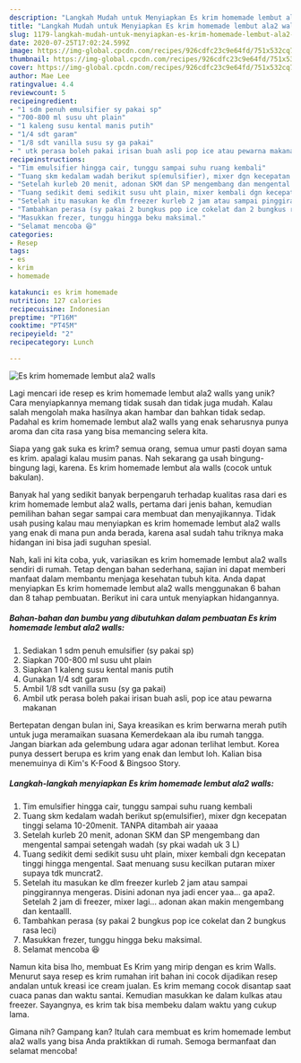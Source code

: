 ```yaml
---
description: "Langkah Mudah untuk Menyiapkan Es krim homemade lembut ala2 walls yang Lezat"
title: "Langkah Mudah untuk Menyiapkan Es krim homemade lembut ala2 walls yang Lezat"
slug: 1179-langkah-mudah-untuk-menyiapkan-es-krim-homemade-lembut-ala2-walls-yang-lezat
date: 2020-07-25T17:02:24.599Z
image: https://img-global.cpcdn.com/recipes/926cdfc23c9e64fd/751x532cq70/es-krim-homemade-lembut-ala2-walls-foto-resep-utama.jpg
thumbnail: https://img-global.cpcdn.com/recipes/926cdfc23c9e64fd/751x532cq70/es-krim-homemade-lembut-ala2-walls-foto-resep-utama.jpg
cover: https://img-global.cpcdn.com/recipes/926cdfc23c9e64fd/751x532cq70/es-krim-homemade-lembut-ala2-walls-foto-resep-utama.jpg
author: Mae Lee
ratingvalue: 4.4
reviewcount: 5
recipeingredient:
- "1 sdm penuh emulsifier sy pakai sp"
- "700-800 ml susu uht plain"
- "1 kaleng susu kental manis putih"
- "1/4 sdt garam"
- "1/8 sdt vanilla susu sy ga pakai"
- " utk perasa boleh pakai irisan buah asli pop ice atau pewarna makanan"
recipeinstructions:
- "Tim emulsifier hingga cair, tunggu sampai suhu ruang kembali"
- "Tuang skm kedalam wadah berikut sp(emulsifier), mixer dgn kecepatan tinggi selama 10-20menit. TANPA ditambah air yaaaa"
- "Setelah kurleb 20 menit, adonan SKM dan SP mengembang dan mengental sampai setengah wadah (sy pkai wadah uk 3 L)"
- "Tuang sedikit demi sedikit susu uht plain, mixer kembali dgn kecepatan tinggi hingga mengental. Saat menuang susu kecilkan putaran mixer supaya tdk muncrat2."
- "Setelah itu masukan ke dlm freezer kurleb 2 jam atau sampai pinggirannya mengeras. Disini adonan nya jadi encer yaa... ga apa2. Setelah 2 jam di freezer, mixer lagi... adonan akan makin mengembang dan kentaalll."
- "Tambahkan perasa (sy pakai 2 bungkus pop ice cokelat dan 2 bungkus rasa leci)"
- "Masukkan frezer, tunggu hingga beku maksimal."
- "Selamat mencoba 😆"
categories:
- Resep
tags:
- es
- krim
- homemade

katakunci: es krim homemade 
nutrition: 127 calories
recipecuisine: Indonesian
preptime: "PT16M"
cooktime: "PT45M"
recipeyield: "2"
recipecategory: Lunch

---
```



![Es krim homemade lembut ala2 walls](https://img-global.cpcdn.com/recipes/926cdfc23c9e64fd/751x532cq70/es-krim-homemade-lembut-ala2-walls-foto-resep-utama.jpg)

Lagi mencari ide resep es krim homemade lembut ala2 walls yang unik? Cara menyiapkannya memang tidak susah dan tidak juga mudah. Kalau salah mengolah maka hasilnya akan hambar dan bahkan tidak sedap. Padahal es krim homemade lembut ala2 walls yang enak seharusnya punya aroma dan cita rasa yang bisa memancing selera kita.

Siapa yang gak suka es krim? semua orang, semua umur pasti doyan sama es krim. apalagi kalau musim panas. Nah sekarang ga usah bingung-bingung lagi, karena. Es krim homemade lembut ala walls (cocok untuk bakulan).

Banyak hal yang sedikit banyak berpengaruh terhadap kualitas rasa dari es krim homemade lembut ala2 walls, pertama dari jenis bahan, kemudian pemilihan bahan segar sampai cara membuat dan menyajikannya. Tidak usah pusing kalau mau menyiapkan es krim homemade lembut ala2 walls yang enak di mana pun anda berada, karena asal sudah tahu triknya maka hidangan ini bisa jadi suguhan spesial.


Nah, kali ini kita coba, yuk, variasikan es krim homemade lembut ala2 walls sendiri di rumah. Tetap dengan bahan sederhana, sajian ini dapat memberi manfaat dalam membantu menjaga kesehatan tubuh kita. Anda dapat menyiapkan Es krim homemade lembut ala2 walls menggunakan 6 bahan dan 8 tahap pembuatan. Berikut ini cara untuk menyiapkan hidangannya.

<!--inarticleads1-->

##### Bahan-bahan dan bumbu yang dibutuhkan dalam pembuatan Es krim homemade lembut ala2 walls:

1. Sediakan 1 sdm penuh emulsifier (sy pakai sp)
1. Siapkan 700-800 ml susu uht plain
1. Siapkan 1 kaleng susu kental manis putih
1. Gunakan 1/4 sdt garam
1. Ambil 1/8 sdt vanilla susu (sy ga pakai)
1. Ambil  utk perasa boleh pakai irisan buah asli, pop ice atau pewarna makanan


Bertepatan dengan bulan ini, Saya kreasikan es krim berwarna merah putih untuk juga meramaikan suasana Kemerdekaan ala ibu rumah tangga. Jangan biarkan ada gelembung udara agar adonan terlihat lembut. Korea punya dessert berupa es krim yang enak dan lembut loh. Kalian bisa menemuinya di Kim&#39;s K-Food &amp; Bingsoo Story. 

<!--inarticleads2-->

##### Langkah-langkah menyiapkan Es krim homemade lembut ala2 walls:

1. Tim emulsifier hingga cair, tunggu sampai suhu ruang kembali
1. Tuang skm kedalam wadah berikut sp(emulsifier), mixer dgn kecepatan tinggi selama 10-20menit. TANPA ditambah air yaaaa
1. Setelah kurleb 20 menit, adonan SKM dan SP mengembang dan mengental sampai setengah wadah (sy pkai wadah uk 3 L)
1. Tuang sedikit demi sedikit susu uht plain, mixer kembali dgn kecepatan tinggi hingga mengental. Saat menuang susu kecilkan putaran mixer supaya tdk muncrat2.
1. Setelah itu masukan ke dlm freezer kurleb 2 jam atau sampai pinggirannya mengeras. Disini adonan nya jadi encer yaa... ga apa2. Setelah 2 jam di freezer, mixer lagi... adonan akan makin mengembang dan kentaalll.
1. Tambahkan perasa (sy pakai 2 bungkus pop ice cokelat dan 2 bungkus rasa leci)
1. Masukkan frezer, tunggu hingga beku maksimal.
1. Selamat mencoba 😆


Namun kita bisa lho, membuat Es Krim yang mirip dengan es krim Walls. Menurut saya resep es krim rumahan irit bahan ini cocok dijadikan resep andalan untuk kreasi ice cream jualan. Es krim memang cocok disantap saat cuaca panas dan waktu santai. Kemudian masukkan ke dalam kulkas atau freezer. Sayangnya, es krim tak bisa membeku dalam waktu yang cukup lama. 

Gimana nih? Gampang kan? Itulah cara membuat es krim homemade lembut ala2 walls yang bisa Anda praktikkan di rumah. Semoga bermanfaat dan selamat mencoba!
